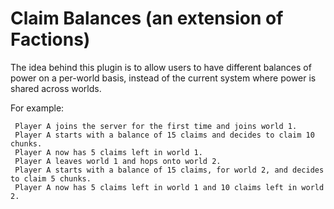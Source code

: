 # Claim Balances (an extension of Factions)

The idea behind this plugin is to allow users to have different balances of power on a per-world basis,
instead of the current system where power is shared across worlds.

For example:

     Player A joins the server for the first time and joins world 1.
     Player A starts with a balance of 15 claims and decides to claim 10 chunks.
     Player A now has 5 claims left in world 1.
     Player A leaves world 1 and hops onto world 2.
     Player A starts with a balance of 15 claims, for world 2, and decides to claim 5 chunks.
     Player A now has 5 claims left in world 1 and 10 claims left in world 2.
